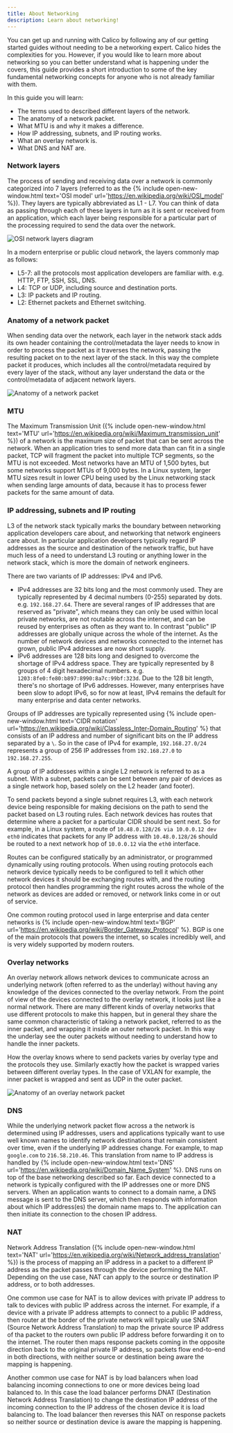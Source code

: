 ```yaml
---
title: About Networking
description: Learn about networking!
---
```


You can get up and running with Calico by following any of our getting started guides without needing to be a networking expert. Calico hides the complexities for you.  However, if you would like to learn more about networking so you can better understand what is happening under the covers, this guide provides a short introduction to some of the key fundamental networking concepts for anyone who is not already familiar with them.

In this guide you will learn:
- The terms used to described different layers of the network.
- The anatomy of a network packet.
- What MTU is and why it makes a difference.
- How IP addressing, subnets, and IP routing works.
- What an overlay network is.
- What DNS and NAT are.

### Network layers

The process of sending and receiving data over a network is commonly categorized into 7 layers (referred to as the {% include open-new-window.html text='OSI model' url='https://en.wikipedia.org/wiki/OSI_model' %}). They layers are typically abbreviated as L1 - L7. You can think of data as passing through each of these layers in turn as it is sent or received from an application, which each layer being responsible for a particular part of the processing required to send the data over the network.

![OSI network layers diagram]({{site.baseurl}}/images/osi-network-layers.svg)

In a modern enterprise or public cloud network, the layers commonly map as follows:

- L5-7: all the protocols most application developers are familiar with. e.g. HTTP, FTP, SSH, SSL, DNS.
- L4: TCP or UDP, including source and destination ports.
- L3: IP packets and IP routing.
- L2: Ethernet packets and Ethernet switching.

### Anatomy of a network packet

When sending data over the network, each layer in the network stack adds its own header containing the control/metadata the layer needs to know in order to process the packet as it traverses the network, passing the resulting packet on to the next layer of the stack. In this way the complete packet it produces, which includes all the control/metadata required by every layer of the stack, without any layer understand the data or the control/metadata of adjacent network layers. 

![Anatomy of a network packet]({{site.baseurl}}/images/anatomy-of-a-packet.svg)

### MTU

The Maximum Transmission Unit ({% include open-new-window.html text='MTU' url='https://en.wikipedia.org/wiki/Maximum_transmission_unit' %}) of a network is the maximum size of packet that can be sent across the network. When an application tries to send more data than can fit in a single packet, TCP will fragment the packet into multiple TCP segments, so the MTU is not exceeded. Most networks have an MTU of 1,500 bytes, but some networks support MTUs of 9,000 bytes. In a Linux system, larger MTU sizes result in lower CPU being used by the Linux networking stack when sending large amounts of data, because it has to process fewer packets for the same amount of data.

### IP addressing, subnets and IP routing

L3 of the network stack typically marks the boundary between networking application developers care about, and networking that network engineers care about. In particular application developers typically regard IP addresses as the source and destination of the network traffic, but have much less of a need to understand L3 routing or anything lower in the network stack, which is more the domain of network engineers.

There are two variants of IP addresses: IPv4 and IPv6.

- IPv4 addresses are 32 bits long and the most commonly used. They are typically represented by 4 decimal numbers (0-255) separated by dots. e.g. `192.168.27.64`. There are several ranges of IP addresses that are reserved as "private", which means they can only be used within local private networks, are not routable across the internet, and can be reused by enterprises as often as they want to. In contrast "public" IP addresses are globally unique across the whole of the internet. As the number of network devices and networks connected to the internet has grown, public IPv4 addresses are now short supply.
- IPv6 addresses are 128 bits long and designed to overcome the shortage of IPv4 address space. They are typically represented by 8 groups of 4 digit hexadecimal numbers. e.g. `1203:8fe0:fe80:b897:8990:8a7c:99bf:323d`. Due to the 128 bit length, there's no shortage of IPv6 addresses. However, many enterprises have been slow to adopt IPv6, so for now at least, IPv4 remains the default for many enterprise and data center networks.

Groups of IP addresses are typically represented using  {% include open-new-window.html text='CIDR notation' url='https://en.wikipedia.org/wiki/Classless_Inter-Domain_Routing' %} that consists of an IP address and number of significant bits on the IP address separated by a `\`. So in the case of IPv4 for example, `192.168.27.0/24` represents a group of 256 IP addresses from `192.168.27.0` to `192.168.27.255`.

A group of IP addresses within a single L2 network is referred to as a subnet. With a subnet, packets can be sent between any pair of devices as a single network hop, based solely on the L2 header (and footer).

To send packets beyond a single subnet requires L3, with each network device being responsible for making decisions on the path to send the packet based on L3 routing rules. Each network devices has routes that determine where a packet for a particular CIDR should be sent next. So for example, in a Linux system, a route of `10.48.0.128/26 via 10.0.0.12 dev eth0` indicates that packets for any IP address with `10.48.0.128/26` should be routed to a next network hop of `10.0.0.12` via the `eth0` interface.

Routes can be configured statically by an administrator, or programmed dynamically using routing protocols. When using routing protocols each network device typically needs to be configured to tell it which other network devices it should be exchanging routes with, and the routing protocol then handles programming the right routes across the whole of the network as devices are added or removed, or network links come in or out of service.

One common routing protocol used in large enterprise and data center networks is {% include open-new-window.html text='BGP' url='https://en.wikipedia.org/wiki/Border_Gateway_Protocol' %}. BGP is one of the main protocols that powers the internet, so scales incredibly well, and is very widely supported by modern routers.

### Overlay networks

An overlay network allows network devices to communicate across an underlying network (often referred to as the underlay) without having any knowledge of the devices connected to the overlay network. From the point of view of the devices connected to the overlay network, it looks just like a normal network. There are many different kinds of overlay networks that use different protocols to make this happen, but in general they share the same common characteristic of taking a network packet, referred to as the inner packet, and wrapping it inside an outer network packet. In this way the underlay see the outer packets without needing to understand how to handle the inner packets.

How the overlay knows where to send packets varies by overlay type and the protocols they use. Similarly exactly how the packet is wrapped varies between different overlay types.  In the case of VXLAN for example, the inner packet is wrapped and sent as UDP in the outer packet.

![Anatomy of an overlay network packet]({{site.baseurl}}/images/anatomy-of-an-overlay-packet.svg)

### DNS

While the underlying network packet flow across a the network is determined using IP addresses, users and applications typically want to use well known names to identify network destinations that remain consistent over time, even if the underlying IP addresses change. For example, to map `google.com` to `216.58.210.46`. This translation from name to IP address is handled by {% include open-new-window.html text='DNS' url='https://en.wikipedia.org/wiki/Domain_Name_System' %}. DNS runs on top of the base networking described so far. Each device connected to a network is typically configured with the IP addresses one or more DNS servers. When an application wants to connect to a domain name, a DNS message is sent to the DNS server, which then responds with information about which IP address(es) the domain name maps to. The application can then initiate its connection to the chosen IP address.

### NAT

Network Address Translation ({% include open-new-window.html text='NAT' url='https://en.wikipedia.org/wiki/Network_address_translation' %}) is the process of mapping an IP address in a packet to a different IP address as the packet passes through the device performing the NAT. Depending on the use case, NAT can apply to the source or destination IP address, or to both addresses.  

One common use case for NAT is to allow devices with private IP address to talk to devices with public IP address across the internet. For example, if a device with a private IP address attempts to connect to a public IP address, then router at the border of the private network will typically use SNAT (Source Network Address Translation) to map the private source IP address of tha packet to the routers own public IP address before forwarding it on to the internet. The router then maps response packets coming in the opposite direction back to the original private IP address, so packets flow end-to-end in both directions, with neither source or destination being aware the mapping is happening. 

Another common use case for NAT is by load balancers when load balancing incoming connections to one or more devices being load balanced to. In this case the load balancer performs DNAT (Destination Network Address Translation) to change the destination IP address of the incoming connection to the IP address of the chosen device it is load balancing to. The load balancer then reverses this NAT on response packets so neither source or destination device is aware the mapping is happening.

